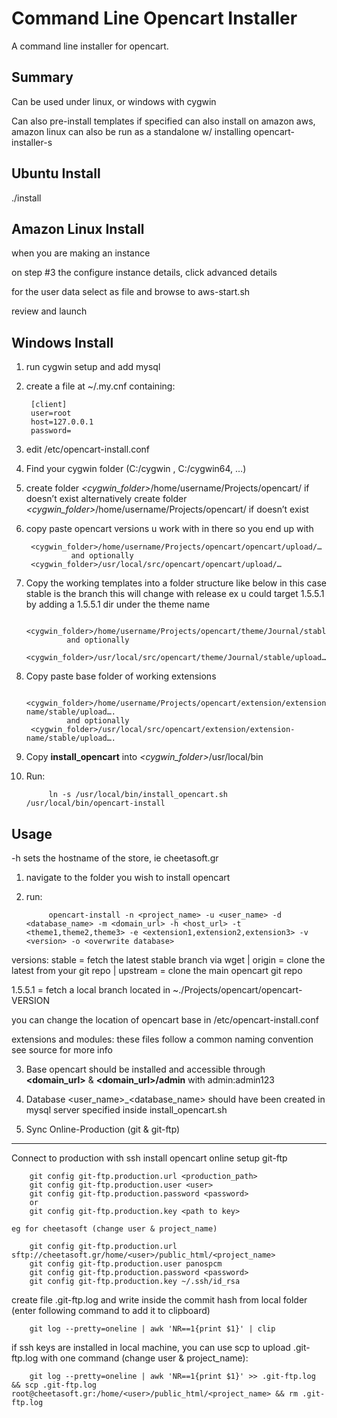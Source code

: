 Command Line Opencart Installer
=====================


A command line installer for opencart.


Summary
-------

Can be used under linux, or windows with cygwin

Can also pre-install templates if specified
can also install on amazon aws, amazon linux
can also be run as a standalone w/ installing opencart-installer-s

Ubuntu Install
----------
./install

Amazon Linux Install
----------
when you are making an instance

on step #3 the configure instance details, click advanced details

for the user data select as file and browse to aws-start.sh

review and launch

Windows Install
----------

1. run cygwin setup and add mysql
2. create a file at ~/.my.cnf containing:

		[client] 
		user=root 
		host=127.0.0.1 
		password= 

3. edit /etc/opencart-install.conf
4. Find your cygwin folder (C:/cygwin , C:/cygwin64, …)
5. create folder *&lt;cygwin_folder&gt;*/home/username/Projects/opencart/ if doesn’t exist
  alternatively create folder  *&lt;cygwin_folder&gt;*/home/username/Projects/opencart/ if doesn’t exist
6. copy paste opencart versions u work with in there so you end up with   

		<cygwin_folder>/home/username/Projects/opencart/opencart/upload/…
                 and optionally
		<cygwin_folder>/usr/local/src/opencart/opencart/upload/…
		
		
6. Copy the working templates into a folder structure like below in this case stable is the branch this will change with release ex u could target 1.5.5.1 by adding a 1.5.5.1 dir under the theme name

		<cygwin_folder>/home/username/Projects/opencart/theme/Journal/stable/upload….
                and optionally
		<cygwin_folder>/usr/local/src/opencart/theme/Journal/stable/upload….

6. Copy paste base folder of working extensions  

		<cygwin_folder>/home/username/Projects/opencart/extension/extension-name/stable/upload….
                and optionally
		<cygwin_folder>/usr/local/src/opencart/extension/extension-name/stable/upload….

8. Copy **install\_opencart** into *&lt;cygwin_folder&gt;*/usr/local/bin
9. Run:  
	
   	        ln -s /usr/local/bin/install_opencart.sh /usr/local/bin/opencart-install

Usage
-----
 -h sets the hostname of the store, ie cheetasoft.gr 

1. navigate to the folder you wish to install opencart
2. run:  

	        opencart-install -n <project_name> -u <user_name> -d <database_name> -m <domain_url> -h <host_url> -t <theme1,theme2,theme3> -e <extension1,extension2,extension3> -v <version> -o <overwrite database>
	  
versions: stable = fetch the latest stable branch via wget | origin = clone the latest from your git repo | upstream = clone the main opencart git repo 

1.5.5.1 = fetch a local branch located in ~./Projects/opencart/opencart-VERSION  

you can change the location of opencart base in /etc/opencart-install.conf
		  
extensions and modules: these files follow a common naming convention see source for more info

3. Base opencart should be installed and accessible through __&lt;domain\_url&gt;__ & __&lt;domain\_url&gt;/admin__ with admin:admin123
4. Database &lt;user\_name&gt;\_&lt;database\_name&gt; should have been created in mysql server specified inside install_opencart.sh


5. Sync Online-Production (git & git-ftp)
-----

 Connect to production with ssh
 install opencart online
 setup git-ftp  

		git config git-ftp.production.url <production_path>
		git config git-ftp.production.user <user>
		git config git-ftp.production.password <password>
		or
		git config git-ftp.production.key <path to key>

	eg for cheetasoft (change user & project_name)  

		git config git-ftp.production.url sftp://cheetasoft.gr/home/<user>/public_html/<project_name>
		git config git-ftp.production.user panospcm
		git config git-ftp.production.password <password>
		git config git-ftp.production.key ~/.ssh/id_rsa

 create file .git-ftp.log and write inside the commit hash from local folder (enter following command to add it to clipboard)

		git log --pretty=oneline | awk 'NR==1{print $1}' | clip

 if ssh keys are installed in local machine, you can use scp to upload .git-ftp.log with one command (change user & project_name):  

		git log --pretty=oneline | awk 'NR==1{print $1}' >> .git-ftp.log && scp .git-ftp.log root@cheetasoft.gr:/home/<user>/public_html/<project_name> && rm .git-ftp.log


